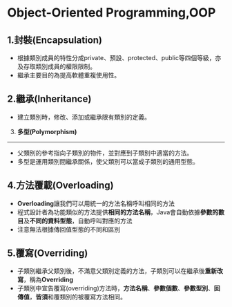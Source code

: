 Object-Oriented Programming,OOP
===
1.**封裝(Encapsulation)**
---
* 根據類別成員的特性分成private、預設、protected、public等四個等級，亦及存取類別成員的權限限制。  
* 繼承主要目的為提高軟體重複使用性。

2.**繼承(Inheritance)**
---
* 建立類別時，修改、添加或繼承限有類別的定義。

3. **多型(Polymorphism)**
---
* 父類別的參考指向子類別的物件，並對應到子類別中適當的方法。  
* 多型是運用類別間繼承關係，使父類別可以當成子類別的通用型態。

4.**方法覆載(Overloading)**
---
* **Overloading**讓我們可以用統一的方法名稱呼叫相同的方法
* 程式設計者為功能類似的方法提供**相同的方法名稱**，Java會自動依據**參數的數目**及**不同的資料型態**，自動呼叫對應的方法
* 注意無法根據傳回值型態的不同和區別

5.**覆寫(Overriding)**
---
* 子類別繼承父類別後，不滿意父類別定義的方法，子類別可以在繼承後**重新改寫**，稱為**Overriding**
* 子類別中宣告覆寫(overriding)方法時，**方法名稱**、**參數個數**、**參數型別**、**回傳值**，**皆須**和覆類別的被覆寫方法相同。

